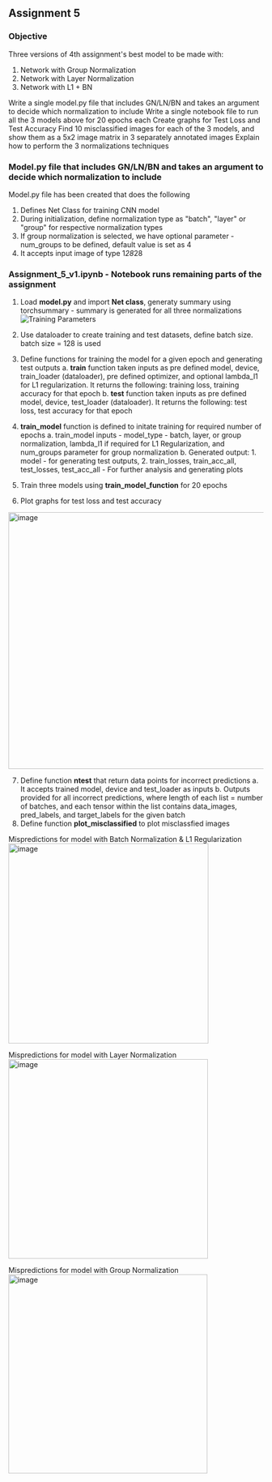 ## Assignment 5

### Objective

Three versions of 4th assignment's best model to be made with:
1. Network with Group Normalization
2. Network with Layer Normalization
3. Network with L1 + BN  

Write a single model.py file that includes GN/LN/BN and takes an argument to decide which normalization to include
Write a single notebook file to run all the 3 models above for 20 epochs each
Create graphs for Test Loss and Test Accuracy
Find 10 misclassified images for each of the 3 models, and show them as a 5x2 image matrix in 3 separately annotated images
Explain how to perform the 3 normalizations techniques

### Model.py file that includes GN/LN/BN and takes an argument to decide which normalization to include

Model.py file has been created that does the following
1. Defines Net Class for training CNN model
2. During initialization, define normalization type as "batch", "layer" or "group" for respective normalization types
3. If group normalization is selected, we have optional parameter - num_groups to be defined, default value is set as 4
4. It accepts input image of type 1*28*28  

### Assignment_5_v1.ipynb - Notebook runs remaining parts of the assignment  

1. Load **model.py** and import **Net class**, generaty summary using torchsummary - summary is generated for all three normalizations
![Training Parameters](https://user-images.githubusercontent.com/13360207/215048506-53ae5476-31ae-482f-8d32-374438150bfe.jpg)


2. Use dataloader to create training and test datasets, define batch size. batch size = 128 is used  
3. Define functions for training the model for a given epoch and generating test outputs
	a. **train** function taken inputs as pre defined model, device, train_loader (dataloader), pre defined optimizer, and optional lambda_l1 for L1 regularization. It returns the following: training loss, training accuracy for that epoch
	b. **test** function taken inputs as pre defined model, device, test_loader (dataloader). It returns the following: test loss, test accuracy for that epoch  
4. **train_model** function is defined to initate training for required number of epochs
	a. train_model inputs - model_type - batch, layer, or group normalization, lambda_l1 if required for L1 Regularization, and num_groups parameter for group normalization
	b. Generated output: 1. model - for generating test outputs, 2. train_losses, train_acc_all, test_losses, test_acc_all - For further analysis and generating plots
5. Train three models using **train_model_function** for 20 epochs  
6. Plot graphs for test loss and test accuracy
<img width="507" alt="image" src="https://user-images.githubusercontent.com/13360207/215048718-b284c36c-a854-434e-9cbc-af3d03452c8b.png">

7. Define function **ntest** that return data points for incorrect predictions
	a. It accepts trained model, device and test_loader as inputs
	b. Outputs provided for all incorrect predictions, where length of each list = number of batches, and each tensor within the list contains data_images, pred_labels,  and target_labels for the given batch  
8. Define function **plot_misclassified** to plot misclassfied images  

Mispredictions for model with Batch Normalization & L1 Regularization
<img width="395" alt="image" src="https://user-images.githubusercontent.com/13360207/215048794-e149a7bb-f281-4bfd-97ec-b78ffda44356.png">

Mispredictions for model with Layer Normalization
<img width="394" alt="image" src="https://user-images.githubusercontent.com/13360207/215048838-0564a770-ada8-4438-b86a-87786d138fd0.png">

Mispredictions for model with Group Normalization
<img width="393" alt="image" src="https://user-images.githubusercontent.com/13360207/215048865-2c324d4b-fb92-4a1b-8e57-86b41d9f9991.png">

